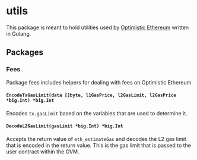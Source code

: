 # utils

This package is meant to hold utilities used by
[Optimistic Ethereum](https://github.com/ethereum-optimism/optimism) written in
Golang.

## Packages

### Fees

Package fees includes helpers for dealing with fees on Optimistic Ethereum

#### `EncodeTxGasLimit(data []byte, l1GasPrice, l2GasLimit, l2GasPrice *big.Int) *big.Int`

Encodes `tx.gasLimit` based on the variables that are used to determine it.

#### `DecodeL2GasLimit(gasLimit *big.Int) *big.Int`

Accepts the return value of `eth_estimateGas` and decodes the L2 gas limit that
is encoded in the return value. This is the gas limit that is passed to the user
contract within the OVM.
